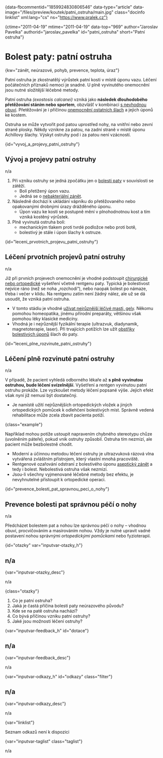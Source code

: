 
{data-fbcommentid="1859924830806546" data-type="article" data-image="/files/preview/koutek/patni_ostruha/main.jpg" class="docinfo linklist" xml:lang="cs" ns="https://www.pralek.cz"}

{ctime="2011-04-19" mtime="2011-04-19" data-top="969" author="Jaroslav Pavelka" authorid="jaroslav\_pavelka" id="patni\_ostruha" short="Patní ostruha"}

# Bolest paty: patní ostruha

<!-- generated attribute kw by user_updatekw.sh on 2020-09-22, do not edit -->

{kw="zánět, neúrazové, pohyb, prevence, teplota, úraz"}

Patní ostruha je zkostnatělý výrůstek patní kosti v místě úponu vazu. Léčení počátečních příznaků nemoci je snadné. U plně vyvinutého onemocnění jsou nutné složitější léčebné metody.

Patní ostruha _(exostosis calcanei)_ vzniká jako **následek dlouhodobého přetěžování stáním nebo sportem**, obzvlášť v kombinaci [s nevhodnou obuví][1]. Přetěžování je i příčinou [onemocnění ostatních šlach][2] a jejich úponů ke kostem.

Ostruha se může vytvořit pod patou uprostřed nohy, na vnitřní nebo zevní straně plosky. Někdy vznikne za patou, na zadní straně v místě úponu Achillovy šlachy. Výskyt ostruhy pod i za patou není vzácností.

{id="vyvoj\_a\_projevy\_patni\_ostruhy"}

## Vývoj a projevy patní ostruhy

n/a

  1. Při vzniku ostruhy se jedná zpočátku jen o [bolesti paty][3] v souvislosti se zátěží. 
      * Bolí přetížený úpon vazu.
      * Jedná se o [nebakteriální zánět][4].
  2. Následně dochází k ukládání vápníku do přetěžovaného nebo opakovanými drobnými úrazy drážděného úponu. 
      * Úpon vazu ke kosti se postupně mění v plnohodnotnou kost a tím vzniká kostěný výrůstek.
  3. Plně vyvinutá ostruha bolí: 
      * mechanickým tlakem proti tvrdé podložce nebo proti botě,
      * bolestivý je stále i úpon šlachy k ostruze.

{id="leceni\_prvotnich\_projevu\_patni\_ostruhy"}

## Léčení prvotních projevů patní ostruhy

n/a

Již při prvních projevech onemocnění je vhodné podstoupit [chirurgické nebo ortopedické][5] vyšetření včetně rentgenu paty. Typická je bolestivost nejvíce ráno (než se noha „rozchodí“), nebo naopak bolest po námaze, třeba i večer v klidu. Na rentgenu zatím není žádný nález, ale už se dá usoudit, že vzniká patní ostruha.

  * V tomto stádiu je vhodné [užívat nejrůznější léčivé masti, gely][6]. Někomu pomohou homeopatika, jinému přírodní preparáty, většinou však pomohou léky klasické medicíny.
  * Vhodná je i nejrůznější fyzikální terapie (ultrazvuk, diadynamik, magnetoterapie, laser). Při trvajících potížích lze užít [obstřiky bolestivých úponů][6] šlach do paty.

{id="leceni\_plne\_rozvinute\_patni\_ostruhy"}

## Léčení plně rozvinuté patní ostruhy

n/a

V případě, že pacient vyhledá odborného lékaře až **s plně vyvinutou ostruhou, bude léčení svízelnější**. Vyšetření a rentgen vyvinutou patní ostruhu prokáže. Lze vyzkoušet metody léčení popsané výše. Jejich efekt však nyní již nemusí být dostatečný.

  * Je namístě užití nejrůznějších ortopedických vložek a jiných ortopedických pomůcek k odlehčení bolestivých míst. Správně vedená rehabilitace může zcela zbavit pacienta potíží.

{class="example"}

Například mohou potíže ustoupit napravením chybného stereotypu chůze (uvolněním páteře), pokud vnik ostruhy způsobil. Ostruha tím nezmizí, ale pacient může bezbolestně chodit.

  * Moderní a účinnou metodou léčení ostruhy je ultrazvuková rázová vlna vytvářená zvláštním přístrojem, který vlastní mnohá pracoviště.
  * Rentgenové ozařování odstraní z bolestivého úponu [aseptický zánět][7] a tedy i bolest. Nebolestivá ostruha však nezmizí.
  * Jsou-li všechny vyjmenované léčebné metody bez efektu, je nevyhnutelné přistoupit k ortopedické operaci.

{id="prevence\_bolesti\_pat\_spravnou\_peci\_o\_nohy"}

## Prevence bolesti pat správnou péčí o nohy

n/a

Předcházet bolestem pat a nohou lze správnou péčí o nohy – vhodnou obuví, procvičováním a masírováním nohou. Vždy je nutné upravit vadné postavení nohou správnými _ortopedickými pomůckami_ nebo fyzioterapií.

{id="otazky" var="inputvar-otazky_h"}

## n/a

{var="inputvar-otazky_desc"}

n/a

{class="otazky"}

  1. Co je patní ostruha?
  2. Jaká je častá příčina bolesti paty neúrazového původu?
  3. Kde se na patě ostruha nachází?
  4. Co bývá příčinou vzniku patní ostruhy?
  5. Jaké jsou možnosti léčení ostruhy?

{var="inputvar-feedback_h" id="dotace"}

## n/a

{var="inputvar-feedback_desc"}

n/a

{var="inputvar-odkazy_h" id="odkazy" class="filter"}

## n/a

{var="inputvar-odkazy_desc"}

n/a

{var="linklist"}

Seznam odkazů není k dispozici

{var="inputvar-taglist" class="taglist"}

n/a

 [1]: vhodna_obuv
 [2]: onemocneni_slach
 [3]: leky_proti_bolesti
 [4]: bakterie
 [5]: nalehavost_lekarskeho_vysetreni
 [6]: lekove_formy
 [7]: zanet

